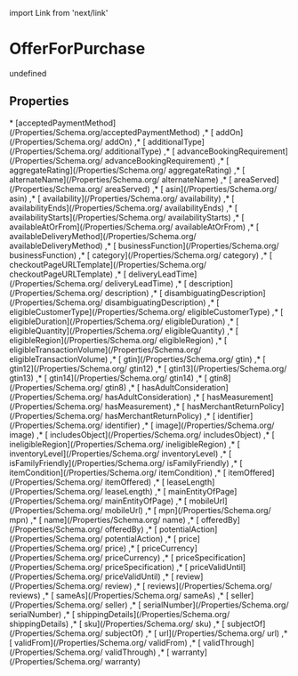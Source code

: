 import Link from 'next/link'
# OfferForPurchase

undefined

## Properties

<Grid>
* [acceptedPaymentMethod](/Properties/Schema.org/acceptedPaymentMethod)
,* [ addOn](/Properties/Schema.org/ addOn)
,* [ additionalType](/Properties/Schema.org/ additionalType)
,* [ advanceBookingRequirement](/Properties/Schema.org/ advanceBookingRequirement)
,* [ aggregateRating](/Properties/Schema.org/ aggregateRating)
,* [ alternateName](/Properties/Schema.org/ alternateName)
,* [ areaServed](/Properties/Schema.org/ areaServed)
,* [ asin](/Properties/Schema.org/ asin)
,* [ availability](/Properties/Schema.org/ availability)
,* [ availabilityEnds](/Properties/Schema.org/ availabilityEnds)
,* [ availabilityStarts](/Properties/Schema.org/ availabilityStarts)
,* [ availableAtOrFrom](/Properties/Schema.org/ availableAtOrFrom)
,* [ availableDeliveryMethod](/Properties/Schema.org/ availableDeliveryMethod)
,* [ businessFunction](/Properties/Schema.org/ businessFunction)
,* [ category](/Properties/Schema.org/ category)
,* [ checkoutPageURLTemplate](/Properties/Schema.org/ checkoutPageURLTemplate)
,* [ deliveryLeadTime](/Properties/Schema.org/ deliveryLeadTime)
,* [ description](/Properties/Schema.org/ description)
,* [ disambiguatingDescription](/Properties/Schema.org/ disambiguatingDescription)
,* [ eligibleCustomerType](/Properties/Schema.org/ eligibleCustomerType)
,* [ eligibleDuration](/Properties/Schema.org/ eligibleDuration)
,* [ eligibleQuantity](/Properties/Schema.org/ eligibleQuantity)
,* [ eligibleRegion](/Properties/Schema.org/ eligibleRegion)
,* [ eligibleTransactionVolume](/Properties/Schema.org/ eligibleTransactionVolume)
,* [ gtin](/Properties/Schema.org/ gtin)
,* [ gtin12](/Properties/Schema.org/ gtin12)
,* [ gtin13](/Properties/Schema.org/ gtin13)
,* [ gtin14](/Properties/Schema.org/ gtin14)
,* [ gtin8](/Properties/Schema.org/ gtin8)
,* [ hasAdultConsideration](/Properties/Schema.org/ hasAdultConsideration)
,* [ hasMeasurement](/Properties/Schema.org/ hasMeasurement)
,* [ hasMerchantReturnPolicy](/Properties/Schema.org/ hasMerchantReturnPolicy)
,* [ identifier](/Properties/Schema.org/ identifier)
,* [ image](/Properties/Schema.org/ image)
,* [ includesObject](/Properties/Schema.org/ includesObject)
,* [ ineligibleRegion](/Properties/Schema.org/ ineligibleRegion)
,* [ inventoryLevel](/Properties/Schema.org/ inventoryLevel)
,* [ isFamilyFriendly](/Properties/Schema.org/ isFamilyFriendly)
,* [ itemCondition](/Properties/Schema.org/ itemCondition)
,* [ itemOffered](/Properties/Schema.org/ itemOffered)
,* [ leaseLength](/Properties/Schema.org/ leaseLength)
,* [ mainEntityOfPage](/Properties/Schema.org/ mainEntityOfPage)
,* [ mobileUrl](/Properties/Schema.org/ mobileUrl)
,* [ mpn](/Properties/Schema.org/ mpn)
,* [ name](/Properties/Schema.org/ name)
,* [ offeredBy](/Properties/Schema.org/ offeredBy)
,* [ potentialAction](/Properties/Schema.org/ potentialAction)
,* [ price](/Properties/Schema.org/ price)
,* [ priceCurrency](/Properties/Schema.org/ priceCurrency)
,* [ priceSpecification](/Properties/Schema.org/ priceSpecification)
,* [ priceValidUntil](/Properties/Schema.org/ priceValidUntil)
,* [ review](/Properties/Schema.org/ review)
,* [ reviews](/Properties/Schema.org/ reviews)
,* [ sameAs](/Properties/Schema.org/ sameAs)
,* [ seller](/Properties/Schema.org/ seller)
,* [ serialNumber](/Properties/Schema.org/ serialNumber)
,* [ shippingDetails](/Properties/Schema.org/ shippingDetails)
,* [ sku](/Properties/Schema.org/ sku)
,* [ subjectOf](/Properties/Schema.org/ subjectOf)
,* [ url](/Properties/Schema.org/ url)
,* [ validFrom](/Properties/Schema.org/ validFrom)
,* [ validThrough](/Properties/Schema.org/ validThrough)
,* [ warranty](/Properties/Schema.org/ warranty)

</Grid>

